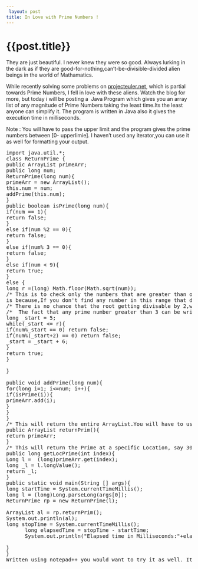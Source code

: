 ```yaml
---
 layout: post
title: In Love with Prime Numbers !
--- 
```

 {{post.title}}
======================================================
<p>They are just beautiful. I never knew they were so good. Always lurking in the dark as if they are good-for-nothing,can&#8217;t-be-divisible-divided alien beings in the world of Mathamatics.</p>
<p>While recently solving some problems on <a href="http://www.projecteuler.net" target="_blank">projecteuler.net</a>, which is partial towards Prime Numbers, I fell in love with these aliens. Watch the blog for more, but today i will be posting a  Java Program which gives you an array list of any magnitude of Prime Numbers taking the least time.Its the least anyone can simplify it. The program is written in Java also it gives the execution time in milliseconds.</p>
<p>Note&#160;: You will have to pass the upper limit and the program gives the prime numbers between [0- upperlimie]. I haven&#8217;t used any iterator,you can use it as well for formatting your output.</p>
<pre class="prettyprint">import java.util.*;<br/>class ReturnPrime {<br/>public ArrayList primeArr;<br/>public long num;<br/>ReturnPrime(long num){<br/>primeArr = new ArrayList();<br/>this.num = num;<br/>addPrime(this.num);<br/>}<br/>public boolean isPrime(long num){<br/>if(num == 1){<br/>return false;<br/>}<br/>else if(num %2 == 0){<br/>return false;<br/>}<br/>else if(num% 3 == 0){<br/>return false;<br/>}<br/>else if(num &lt; 9){<br/>return true;<br/>}<br/>else {<br/>long r =(long) Math.floor(Math.sqrt(num));<br/>/* This is to check only the numbers that are greater than or equal to SQRT of num. This<br/>is because,If you don't find any number in this range that divides the given number,its definately prime*/<br/>/* There is no chance that the root getting divisable by 2,without the number itself getting divisable by 2,3.*/<br/>/*  The fact that any prime number greater than 3 can be written in the following format 6K(+-)1*/<br/>long _start = 5;<br/>while(_start &lt;= r){<br/>if(num%_start == 0) return false;<br/>if(num%(_start+2) == 0) return false;<br/>_start = _start + 6;<br/>}<br/>return true;<br/>}<br/><br/>}<br/><br/>public void addPrime(long num){<br/>for(long i=1; i&lt;=num; i++){<br/>if(isPrime(i)){<br/>primeArr.add(i);<br/>}<br/>}<br/>}<br/>/* This will return the entire ArrayList.You will have to use Iterator to Parse it*/<br/>public ArrayList returnPrim(){<br/>return primeArr;<br/>}<br/>/* This will return the Prime at a specific Location, say 30th prime*/<br/>public long getLocPrime(int index){<br/>Long l =  (long)primeArr.get(index);<br/>long _l = l.longValue();<br/>return _l;<br/>}<br/>public static void main(String [] args){<br/>long startTime = System.currentTimeMillis();<br/>long l = (long)Long.parseLong(args[0]);<br/>ReturnPrime rp = new ReturnPrime(l);<br/><br/>ArrayList al = rp.returnPrim();<br/>System.out.println(al);<br/>long stopTime = System.currentTimeMillis();<br/>      long elapsedTime = stopTime - startTime;<br/>      System.out.println("Elapsed time in Milliseconds:"+elapsedTime);<br/><br/>}<br/>}<br/>Written using notepad++ you would want to try it as well. Its a light-weight editor.
</pre>